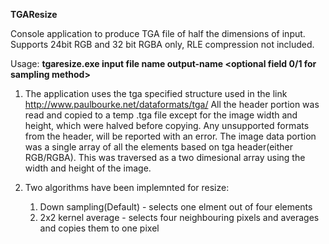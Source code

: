 <b>TGAResize </b>

Console application to produce TGA file of half the dimensions of input.
Supports 24bit RGB and 32 bit RGBA only, RLE compression not included.

Usage: <b>tgaresize.exe input file name output-name <optional field 0/1 for sampling method> </b>
  
  1. The application uses the tga specified structure used in the link http://www.paulbourke.net/dataformats/tga/ 
     All the header portion was read and copied to a temp .tga file except for the image width and height, which were halved before     copying. Any unsupported formats from the header, will be reported with an error.
     The image data portion was a single array of all the elements based on tga header(either RGB/RGBA). This was traversed as a two dimesional array using the width and height of the image.
  
  2. Two algorithms have been implemnted for resize:
     1. Down sampling(Default) - selects one elment out of four elements 
     2. 2x2 kernel average - selects four neighbouring pixels and averages and copies them to one pixel
  
 
